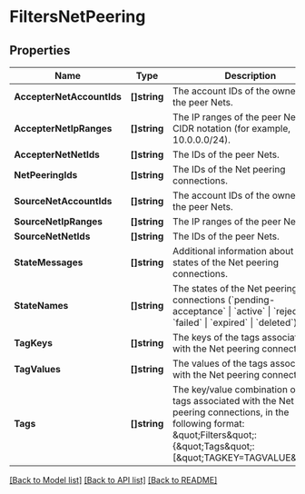 # FiltersNetPeering

## Properties

Name | Type | Description | Notes
------------ | ------------- | ------------- | -------------
**AccepterNetAccountIds** | **[]string** | The account IDs of the owners of the peer Nets. | [optional] 
**AccepterNetIpRanges** | **[]string** | The IP ranges of the peer Nets, in CIDR notation (for example, 10.0.0.0/24). | [optional] 
**AccepterNetNetIds** | **[]string** | The IDs of the peer Nets. | [optional] 
**NetPeeringIds** | **[]string** | The IDs of the Net peering connections. | [optional] 
**SourceNetAccountIds** | **[]string** | The account IDs of the owners of the peer Nets. | [optional] 
**SourceNetIpRanges** | **[]string** | The IP ranges of the peer Nets. | [optional] 
**SourceNetNetIds** | **[]string** | The IDs of the peer Nets. | [optional] 
**StateMessages** | **[]string** | Additional information about the states of the Net peering connections. | [optional] 
**StateNames** | **[]string** | The states of the Net peering connections (&#x60;pending-acceptance&#x60; \\| &#x60;active&#x60; \\| &#x60;rejected&#x60; \\| &#x60;failed&#x60; \\| &#x60;expired&#x60; \\| &#x60;deleted&#x60;). | [optional] 
**TagKeys** | **[]string** | The keys of the tags associated with the Net peering connections. | [optional] 
**TagValues** | **[]string** | The values of the tags associated with the Net peering connections. | [optional] 
**Tags** | **[]string** | The key/value combination of the tags associated with the Net peering connections, in the following format: \&quot;Filters\&quot;:{\&quot;Tags\&quot;:[\&quot;TAGKEY&#x3D;TAGVALUE\&quot;]}. | [optional] 

[[Back to Model list]](../README.md#documentation-for-models) [[Back to API list]](../README.md#documentation-for-api-endpoints) [[Back to README]](../README.md)


